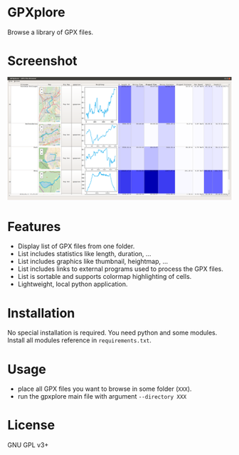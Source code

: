GPXplore
========

Browse a library of GPX files.


Screenshot
==========

![gpxplore screenshot](doc/gpxplore.png?raw=true "gpxplore screenshot")


Features
========

* Display list of GPX files from one folder.
* List includes statistics like length, duration, ...
* List includes graphics like thumbnail, heightmap, ...
* List includes links to external programs used to process the GPX files.
* List is sortable and supports colormap highlighting of cells.
* Lightweight, local python application.

Installation
============

No special installation is required. You need python and some modules.
Install all modules reference in `requirements.txt`.


Usage
=====

* place all GPX files you want to browse in some folder (`XXX`).
* run the gpxplore main file with argument `--directory XXX`


License
=======

GNU GPL v3+
